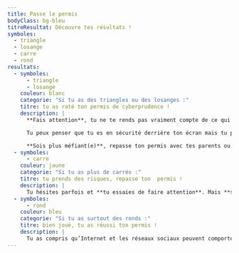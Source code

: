 ```yaml
---
title: Passe le permis
bodyClass: bg-bleu
titreResultat: Découvre tes résultats !
symboles:
  - triangle
  - losange
  - carre
  - rond
resultats:
  - symboles:
      - triangle
      - losange
    couleur: blanc
    categorie: "Si tu as des triangles ou des losanges :"
    titre: tu as raté ton permis de cyberprudence !
    description: |
      **Fais attention**, tu ne te rends pas vraiment compte de ce qui est **dangereux, normal ou anormal**, et tu fais confiance à des inconnus.

      Tu peux penser que tu es en sécurité derrière ton écran mais tu peux être piégé(e) et en souffrir, même en dehors d’Internet.

      **Sois plus méfiant(e)**, repasse ton permis avec tes parents ou une personne en qui tu as confiance pour ne plus te mettre en danger.
  - symboles:
      - carre
    couleur: jaune
    categorie: "Si tu as plus de carrés :"
    titre: tu prends des risques, repasse ton  permis !
    description: |
      Tu hésites parfois et **tu essaies de faire attention**. Mais **sois plus prudent(e)**, ne crois pas tout ce qu’on te dit, **ose dire non et parler** de situations qui te posent problème. Évite de prendre des risques et discute avec tes parents ou des adultes de confiance pour mieux savoir comment te protéger sur Internet.
  - symboles:
      - rond
    couleur: bleu
    categorie: "Si tu as surtout des ronds :"
    titre: bien joué, tu as réussi ton permis !
    description: |
      Tu as compris qu’Internet et les réseaux sociaux peuvent comporter des risques. Tu n’as pas peur de parler des choses qui te mettent mal à l’aise ou qui te choquent et tu sais refuser des propositions dangereuses. Montre ton permis de cyberprudence à ta famille ou tes ami(e)s pour discuter de ce que vous faites sur Internet, ou deviens coach et fais-le passer aux autres !
---
```


